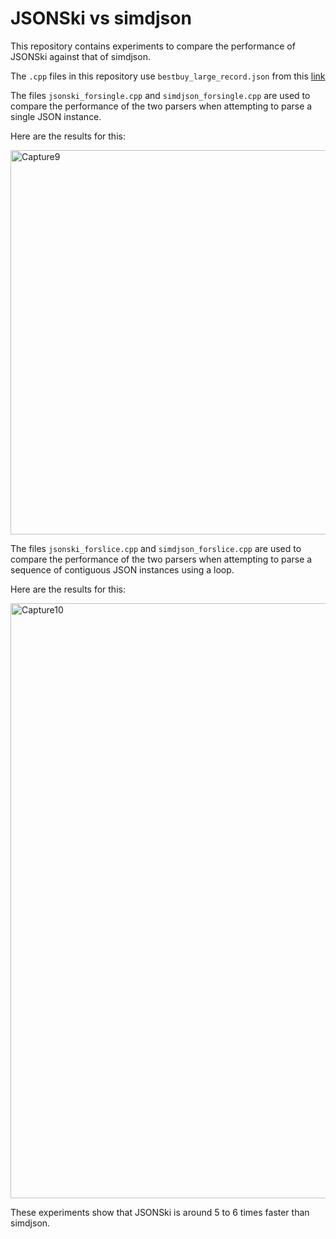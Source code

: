 # JSONSki vs simdjson
This repository contains experiments to compare the performance of JSONSki against that of simdjson.

The `.cpp` files in this repository use `bestbuy_large_record.json` from this [link](https://drive.google.com/drive/folders/1KQ1DjvIWpHikOg1JgmjlSWM3aAlvq-h7)

The files `jsonski_forsingle.cpp` and `simdjson_forsingle.cpp` are used to compare the performance of the two parsers when attempting to parse a single JSON instance.

Here are the results for this:

<img width="615" alt="Capture9" src="https://user-images.githubusercontent.com/31547103/224582035-17896306-f55e-43b9-93e1-ecb298d77bf0.PNG">

The files `jsonski_forslice.cpp` and `simdjson_forslice.cpp` are used to compare the performance of the two parsers when attempting to parse a sequence of contiguous JSON instances using a loop.

Here are the results for this:

<img width="952" alt="Capture10" src="https://user-images.githubusercontent.com/31547103/224582079-6b95e451-be1a-42c0-84bb-f39637c96034.PNG">

These experiments show that JSONSki is around 5 to 6 times faster than simdjson.
